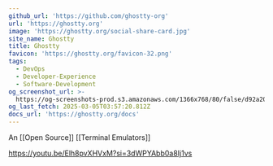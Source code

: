 ```yaml
---
github_url: 'https://github.com/ghostty-org'
url: 'https://ghostty.org'
image: 'https://ghostty.org/social-share-card.jpg'
site_name: Ghostty
title: Ghostty
favicon: 'https://ghostty.org/favicon-32.png'
tags:
  - DevOps
  - Developer-Experience
  - Software-Development
og_screenshot_url: >-
  https://og-screenshots-prod.s3.amazonaws.com/1366x768/80/false/d92a20acd486acdbe6a150ad75bd9948e99e11d308d7601463be8a2320f8f8dc.jpeg
og_last_fetch: 2025-03-05T03:57:20.812Z
docs_url: 'https://ghostty.org/docs'
---
```

An [[Open Source]] [[Terminal Emulators]]

https://youtu.be/Elh8pvXHVxM?si=3dWPYAbb0a8Ij1vs

